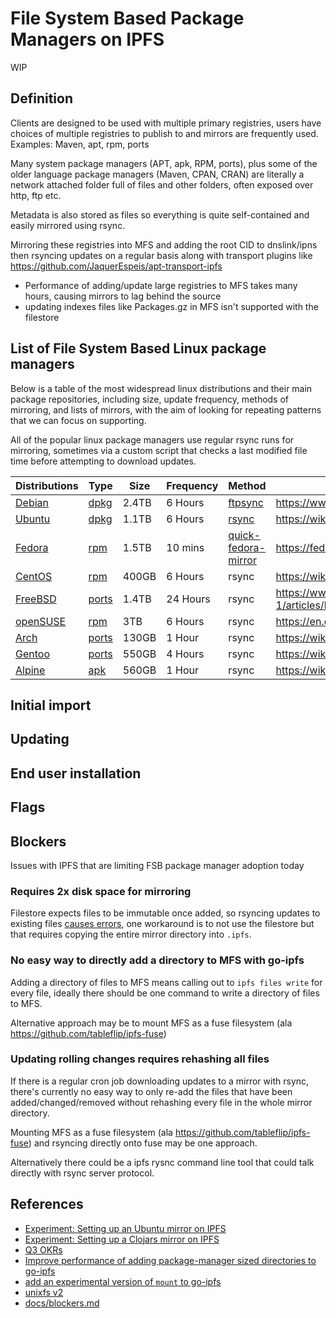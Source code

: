 # File System Based Package Managers on IPFS

WIP

## Definition

Clients are designed to be used with multiple primary registries, users have choices of multiple registries to publish to and mirrors are frequently used. Examples: Maven, apt, rpm, ports

Many system package managers (APT, apk, RPM, ports), plus some of the older language package managers (Maven, CPAN, CRAN) are literally a network attached folder full of files and other folders, often exposed over http, ftp etc.

Metadata is also stored as files so everything is quite self-contained and easily mirrored using rsync.

Mirroring these registries into MFS and adding the root CID to dnslink/ipns then rsyncing updates on a regular basis along with transport plugins like https://github.com/JaquerEspeis/apt-transport-ipfs

- Performance of adding/update large registries to MFS takes many hours, causing mirrors to lag behind the source
- updating indexes files like Packages.gz in MFS isn't supported with the filestore

## List of File System Based Linux package managers

Below is a table of the most widespread linux distributions and their main package repositories, including size, update frequency, methods of mirroring, and lists of mirrors, with the aim of looking for repeating patterns that we can focus on supporting.

All of the popular linux package managers use regular rsync runs for mirroring, sometimes via a custom script that checks a last modified file time before attempting to download updates.

| Distributions                                                       | Type                                  | Size  | Frequency | Method                                                                            | Docs                                                                        |
|---------------------------------------------------------------------|---------------------------------------|-------|-----------|-----------------------------------------------------------------------------------|-----------------------------------------------------------------------------|
| [Debian](https://www.debian.org/mirror/list)                        | [dpkg](../package-managers/dpkg.md)   | 2.4TB | 6 Hours   | [ftpsync](https://salsa.debian.org/mirror-team/archvsync/blob/master/bin/ftpsync) | https://www.debian.org/mirror/ftpmirror                                     |
| [Ubuntu](https://launchpad.net/ubuntu/+archivemirrors)              | [dpkg](../package-managers/dpkg.md)   | 1.1TB | 6 Hours   | [rsync](https://wiki.ubuntu.com/Mirrors/Scripts)                                  | https://wiki.ubuntu.com/Mirrors                                             |
| [Fedora](https://admin.fedoraproject.org/mirrormanager/)            | [rpm](../package-managers/rpm.md)     | 1.5TB | 10 mins   | [quick-fedora-mirror](https://pagure.io/quick-fedora-mirror)                      | https://fedoraproject.org/wiki/Infrastructure/Mirroring                     |
| [CentOS](https://www.centos.org/download/mirrors/)                  | [rpm](../package-managers/rpm.md)     | 400GB | 6 Hours   | rsync                                                                             | https://wiki.centos.org/HowTos/CreatePublicMirrors                          |
| [FreeBSD](https://www.freebsd.org/doc/handbook/eresources-web.html) | [ports](../package-managers/ports.md) | 1.4TB | 24 Hours  | rsync                                                                             | https://www.freebsd.org/doc/en_US.ISO8859-1/articles/hubs/mirror-howto.html |
| [openSUSE](https://mirrors.opensuse.org/)                           | [rpm](../package-managers/rpm.md)     | 3TB   | 6 Hours   | rsync                                                                             | https://en.opensuse.org/openSUSE:Mirror_howto                               |
| [Arch](https://www.archlinux.org/mirrorlist/all/)                   | [ports](../package-managers/ports.md) | 130GB | 1 Hour    | rsync                                                                             | https://wiki.archlinux.org/index.php/Mirrors                                |
| [Gentoo](https://www.gentoo.org/support/rsync-mirrors/)             | [ports](../package-managers/ports.md) | 550GB | 4 Hours   | rsync                                                                             | https://wiki.gentoo.org/wiki/Project:Infrastructure/Mirrors/Source          |
| [Alpine](https://mirrors.alpinelinux.org/)                          | [apk](../package-managers/apk.md)     | 560GB | 1 Hour    | rsync                                                                             | https://wiki.alpinelinux.org/wiki/How_to_setup_a_Alpine_Linux_mirror        |

## Initial import

## Updating

## End user installation

## Flags

## Blockers

Issues with IPFS that are limiting FSB package manager adoption today

### Requires 2x disk space for mirroring

Filestore expects files to be immutable once added, so rsyncing updates to existing files [causes errors](https://github.com/protocol/package-managers/issues/18#issuecomment-471365124), one workaround is to not use the filestore but that requires copying the entire mirror directory into `.ipfs`.

### No easy way to directly add a directory to MFS with go-ipfs

Adding a directory of files to MFS means calling out to `ipfs files write` for every file, ideally there should be one command to write a directory of files to MFS.

Alternative approach may be to mount MFS as a fuse filesystem (ala https://github.com/tableflip/ipfs-fuse)

### Updating rolling changes requires rehashing all files

If there is a regular cron job downloading updates to a mirror with rsync, there's currently no easy way to only re-add the files that have been added/changed/removed without rehashing every file in the whole mirror directory.

Mounting MFS as a fuse filesystem (ala https://github.com/tableflip/ipfs-fuse) and rsyncing directly onto fuse may be one approach.

Alternatively there could be a ipfs rysnc command line tool that could talk directly with rsync server protocol.


## References

- [Experiment: Setting up an Ubuntu mirror on IPFS](https://github.com/ipfs/package-managers/issues/18)
- [Experiment: Setting up a Clojars mirror on IPFS](https://github.com/ipfs/package-managers/issues/19)
- [Q3 OKRs](https://github.com/ipfs/package-managers/issues/69)
- [Improve performance of adding package-manager sized directories to go-ipfs](https://github.com/ipfs/package-managers/issues/77)
- [add an experimental version of `mount` to go-ipfs](https://github.com/ipfs/package-managers/issues/74)
- [unixfs v2](https://github.com/ipfs/roadmap/issues/19)
- [docs/blockers.md](https://github.com/ipfs/package-managers/blob/master/docs/blockers.md)
